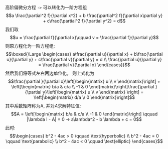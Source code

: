 高阶偏微分方程 `->` 可以转化为一阶方程组
$$a \frac{\partial^2 f}{\partial x^2} + b \frac{\partial^2 f}{\partial x\partial y} + c\frac{\partial^2 f}{\partial y^2} = d$$
我们取
$$u = \frac{\partial f}{\partial x}\qquad  v = \frac{\partial f}{\partial y}$$
则原方程化为一阶方程组: 
$$\boxed{\Large \begin{cases}
a\frac{\partial u}{\partial x} + b\frac{\partial u}{\partial y} + c\frac{\partial v}{\partial y} = d \\
\frac{\partial u}{\partial y} = \frac{\partial v}{\partial x}
\end{cases}}$$
然后我们将等式左右两边单位化， 则上式化为
$$\frac{\partial }{\partial x}\left[\begin{matrix}
u \\ v
\end{matrix}\right] + \left[\begin{matrix}
b/a & c/a \\ -1 & 0
\end{matrix}\right]\frac{\partial }{\partial y}\left[\begin{matrix}
u \\ v
\end{matrix} \right] = \left[\begin{matrix}
d/a \\ 0 
\end{matrix}\right]$$
其中系数矩阵称为A, 并对$A$求解特征值:
$$A = \left[\begin{matrix}
b/a & c/a \\ -1 & 0
\end{matrix}\right] \qquad  |\lambda I - A| = 0 -> a\lambda^2 - b \lambda + c = 0$$
此时: 
$$\begin{cases}
b^2 - 4ac > 0 \qquad  \text{hyperbolic} \\
b^2 - 4ac = 0 \qquad  \text{parabolic} \\
b^2 - 4ac < 0 \qquad \text{elliptic}
\end{cases}$$
